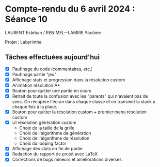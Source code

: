 # Compte-rendu du 6 avril 2024 : Séance 10

LAURENT Esteban / RENIMEL--LAMIRE Pacôme

Projet : Labyrinthe

## Tâches effectuées aujourd'hui

- [x] Paufinage du code (commentaires, etc.)
- [x] Paufinage partie "jeu"
- [x] Affichage stats et progression dans la résolution custom
- [x] Animation résolution A\*
- [x] Bouton pour quitter une partie en cours
- [x] Retrait de toute la confusion avec les "parents" qui n'avaient pas de sens. On récupère l'écran dans chaque classe et on transmet la stack à chaque fois à la place.
- [x] Bouton pour quitter la résolution custom + premier menu résolution custom
- [x] UI résolution génération custom
  - Choix de la taille de la grille
  - Choix de l'algorithme de génération
  - Choix de l'algorithme de résolution
  - Choix du looping factor
- [x] Affichage des stats en fin de partie
- [x] Redaction du rapport de projet avec LaTeX
- [x] Corrections de bugs mineurs et améliorations diverses
